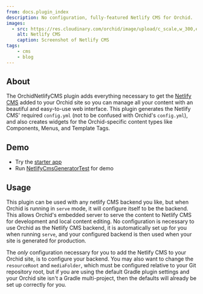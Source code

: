 ```yaml
---
from: docs.plugin_index
description: No configuration, fully-featured Netlify CMS for Orchid.
images:
  - src: https://res.cloudinary.com/orchid/image/upload/c_scale,w_300,e_blur:150/v1524974475/plugins/netlifycms.jpg
    alt: Netlify CMS
    caption: Screenshot of Netlify CMS
tags:
    - cms
    - blog
---
```


## About

The OrchidNetlifyCMS plugin adds everything necessary to get the [Netlify CMS](https://www.netlifycms.org/) added to
your Orchid site so you can manage all your content with an beautiful and easy-to-use web interface. This plugin
generates the Netlify CMS' required `config.yml` (not to be confused with Orchid's `config.yml`), and also creates 
widgets for the Orchid-specific content types like Components, Menus, and Template Tags.

## Demo

- Try the [starter app](https://github.com/JavaEden/OrchidStarter)
- Run [NetlifyCmsGeneratorTest](https://github.com/JavaEden/Orchid/blob/dev/plugins/OrchidNetlifyCMS/src/test/kotlin/com/eden/orchid/netlifycms/NetlifyCmsGeneratorTest.kt) for demo

## Usage

This plugin can be used with any netlify CMS backend you like, but when Orchid is running in `serve` mode, it will 
configure itself to be the backend. This allows Orchid's embedded server to serve the content to Netlify CMS for 
development and local content editing. No configuration is necessary to use Orchid as the Netlify CMS backend, it is 
automatically set up for you when running `serve`, and your configured backend is then used when your site is generated
for production.

The _only_ configuration necessary for you to add the Netlify CMS to your Orchid site, is to configure your backend. You
may also want to change the `resourceRoot` and `mediaFolder`, which must be configured relative to your Git repository
root, but if you are using the default Gradle plugin settings and your Orchid site isn't a Gradle multi-project, then 
the defaults will already be set up correctly for you.